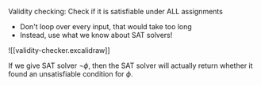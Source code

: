 Validity checking: Check if it is satisfiable under ALL assignments

- Don't loop over every input, that would take too long
- Instead, use what we know about SAT solvers!

![[validity-checker.excalidraw]]

If we give SAT solver $\lnot\phi$, then the SAT solver will actually return whether it found an unsatisfiable condition for $\phi$.


